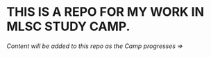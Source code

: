 #   THIS IS A REPO FOR MY WORK IN MLSC STUDY CAMP.
<h6>Content will be added to this repo as the Camp progresses => </h6>

